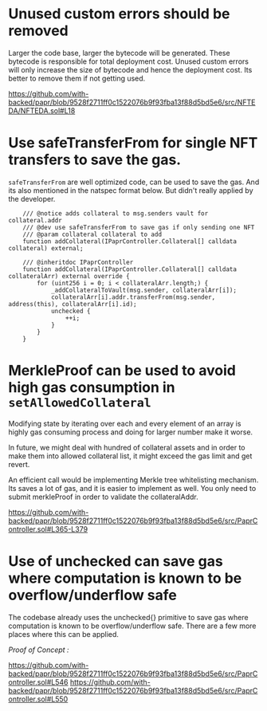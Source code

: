 # Unused custom errors should be removed
Larger the code base, larger the bytecode will be generated. These bytecode is responsible for total deployment cost. Unused custom errors will only increase the size of bytecode and hence the deployment cost. Its better to remove them if not getting used. 

https://github.com/with-backed/papr/blob/9528f2711ff0c1522076b9f93fba13f88d5bd5e6/src/NFTEDA/NFTEDA.sol#L18

# Use safeTransferFrom for single NFT transfers to save the gas. 
`safeTransferFrom`  are well optimized code, can be used  to save the gas. And its also mentioned in the natspec format below. But didn't really applied by the developer. 

```
    /// @notice adds collateral to msg.senders vault for collateral.addr
    /// @dev use safeTransferFrom to save gas if only sending one NFT
    /// @param collateral collateral to add
    function addCollateral(IPaprController.Collateral[] calldata collateral) external;
```

```
    /// @inheritdoc IPaprController
    function addCollateral(IPaprController.Collateral[] calldata collateralArr) external override {
        for (uint256 i = 0; i < collateralArr.length;) {
            _addCollateralToVault(msg.sender, collateralArr[i]);
            collateralArr[i].addr.transferFrom(msg.sender, address(this), collateralArr[i].id);
            unchecked {
                ++i;
            }
        }
    }
```

# MerkleProof can be used to avoid high gas consumption in `setAllowedCollateral`

Modifying state by iterating over each and every element of an array is highly gas consuming process and doing for larger number make it worse. 

In future, we might deal with hundred of collateral assets and in order to make them into allowed collateral list, it might exceed the gas limit and get revert.

An efficient call would be implementing Merkle tree whitelisting mechanism. Its saves a lot of gas, and it is easier to implement as well. You only need to submit merkleProof in order to validate the collateralAddr.

https://github.com/with-backed/papr/blob/9528f2711ff0c1522076b9f93fba13f88d5bd5e6/src/PaprController.sol#L365-L379

# Use of unchecked can save gas where computation is known to be overflow/underflow safe

The codebase already uses the unchecked{} primitive to save gas where computation is known to be overflow/underflow safe. There are a few more places where this can be applied.

*Proof of Concept :*

https://github.com/with-backed/papr/blob/9528f2711ff0c1522076b9f93fba13f88d5bd5e6/src/PaprController.sol#L546
https://github.com/with-backed/papr/blob/9528f2711ff0c1522076b9f93fba13f88d5bd5e6/src/PaprController.sol#L550





